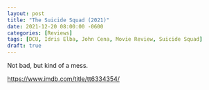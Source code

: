```yaml
---
layout: post
title: "The Suicide Squad (2021)"
date: 2021-12-20 08:00:00 -0600
categories: [Reviews]
tags: [DCU, Idris Elba, John Cena, Movie Review, Suicide Squad]
draft: true
---
```




Not bad, but kind of a mess.

https://www.imdb.com/title/tt6334354/
